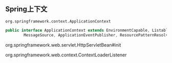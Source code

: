 ## Spring上下文

``org.springframework.context.ApplicationContext``

```java
public interface ApplicationContext extends EnvironmentCapable, ListableBeanFactory, HierarchicalBeanFactory,
		MessageSource, ApplicationEventPublisher, ResourcePatternResolver {
```

org.springframework.web.servlet.HttpServletBean#init





org.springframework.web.context.ContextLoaderListener